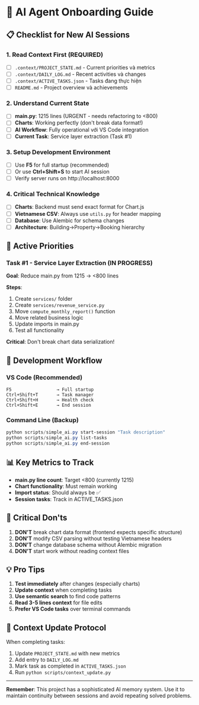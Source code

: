# 🤖 AI Agent Onboarding Guide

## 📋 Checklist for New AI Sessions

### 1. Read Context First (REQUIRED)
- [ ] `.context/PROJECT_STATE.md` - Current priorities và metrics
- [ ] `.context/DAILY_LOG.md` - Recent activities và changes  
- [ ] `.context/ACTIVE_TASKS.json` - Tasks đang thực hiện
- [ ] `README.md` - Project overview và achievements

### 2. Understand Current State
- [ ] **main.py**: 1215 lines (URGENT - needs refactoring to <800)
- [ ] **Charts**: Working perfectly (don't break data format!)
- [ ] **AI Workflow**: Fully operational với VS Code integration
- [ ] **Current Task**: Service layer extraction (Task #1)

### 3. Setup Development Environment
- [ ] Use **F5** for full startup (recommended)
- [ ] Or use **Ctrl+Shift+S** to start AI session
- [ ] Verify server runs on http://localhost:8000

### 4. Critical Technical Knowledge
- [ ] **Charts**: Backend must send exact format for Chart.js
- [ ] **Vietnamese CSV**: Always use `utils.py` for header mapping
- [ ] **Database**: Use Alembic for schema changes
- [ ] **Architecture**: Building→Property→Booking hierarchy

## 🎯 Active Priorities

### Task #1 - Service Layer Extraction (IN PROGRESS)
**Goal**: Reduce main.py from 1215 → <800 lines

**Steps**:
1. Create `services/` folder
2. Create `services/revenue_service.py`
3. Move `compute_monthly_report()` function
4. Move related business logic
5. Update imports in main.py
6. Test all functionality

**Critical**: Don't break chart data serialization!

## 🔧 Development Workflow

### VS Code (Recommended)
```
F5                 → Full startup
Ctrl+Shift+T       → Task manager  
Ctrl+Shift+H       → Health check
Ctrl+Shift+E       → End session
```

### Command Line (Backup)
```powershell
python scripts/simple_ai.py start-session "Task description"
python scripts/simple_ai.py list-tasks
python scripts/simple_ai.py end-session
```

## 📊 Key Metrics to Track

- **main.py line count**: Target <800 (currently 1215)
- **Chart functionality**: Must remain working
- **Import status**: Should always be ✅
- **Session tasks**: Track in ACTIVE_TASKS.json

## 🚨 Critical Don'ts

1. **DON'T** break chart data format (frontend expects specific structure)
2. **DON'T** modify CSV parsing without testing Vietnamese headers
3. **DON'T** change database schema without Alembic migration
4. **DON'T** start work without reading context files

## 💡 Pro Tips

1. **Test immediately** after changes (especially charts)
2. **Update context** when completing tasks
3. **Use semantic search** to find code patterns
4. **Read 3-5 lines context** for file edits
5. **Prefer VS Code tasks** over terminal commands

## 🧠 Context Update Protocol

When completing tasks:
1. Update `PROJECT_STATE.md` with new metrics
2. Add entry to `DAILY_LOG.md`
3. Mark task as completed in `ACTIVE_TASKS.json`
4. Run `python scripts/context_update.py`

---

**Remember**: This project has a sophisticated AI memory system. Use it to maintain continuity between sessions and avoid repeating solved problems.